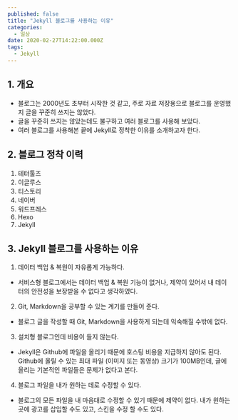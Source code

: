```yaml
---
published: false
title: "Jekyll 블로그를 사용하는 이유"
categories:
  - 일상
date: 2020-02-27T14:22:00.000Z
tags:
  - Jekyll
---
```


## 1. 개요
 * 블로그는 2000년도 초부터 시작한 것 같고, 주로 자료 저장용으로 블로그를 운영했지 글을 꾸준히 쓰지는 않았다.
 * 글을 꾸준히 쓰지는 않았는데도 불구하고 여러 블로그를 사용해 보았다.
 * 여러 블로그를 사용해본 끝에 Jekyll로 정착한 이유를 소개하고자 한다.

## 2. 블로그 정착 이력
 1. 테터툴즈
 2. 이글루스
 3. 티스토리
 4. 네이버
 5. 워드프레스
 6. Hexo
 7. Jekyll
 
## 3. Jekyll 블로그를 사용하는 이유
 1. 데이터 백업 & 복원이 자유롭게 가능하다.
  * 서비스형 블로그에서는 데이터 백업 & 복원 기능이 없거나, 제약이 있어서 내 데이터의 안전성을 보장받을 수 없다고 생각하였다.
 2. Git, Markdown을 공부할 수 있는 계기를 만들어 준다.
  * 블로그 글을 작성할 때 Git, Markdown을 사용하게 되는데 익숙해질 수밖에 없다.
 3. 설치형 블로그인데 비용이 들지 않는다.
  * Jekyll은 Github에 파일을 올리기 때문에 호스팅 비용을 지급하지 않아도 된다. Github에 올릴 수 있는 최대 파일 (이미지 또는 동영상) 크기가 100MB인데, 글에 올리는 기본적인 파일들은 문제가 없다고 본다.
 4. 블로그 파일을 내가 원하는 데로 수정할 수 있다.
  * 블로그의 모든 파일을 내 마음대로 수정할 수 있기 때문에 제약이 없다. 내가 원하는 곳에 광고를 삽입할 수도 있고, 스킨을 수정 할 수도 있다.
